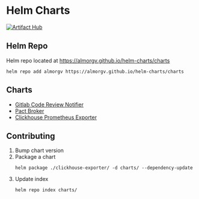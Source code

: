 # Helm Charts

[![Artifact Hub](https://img.shields.io/endpoint?url=https://artifacthub.io/badge/repository/almorgv)](https://artifacthub.io/packages/search?repo=almorgv)

## Helm Repo

Helm repo located at https://almorgv.github.io/helm-charts/charts

```
helm repo add almorgv https://almorgv.github.io/helm-charts/charts
```

## Charts

- [Gitlab Code Review Notifier](./gitlab-code-review-notifier/README.md)
- [Pact Broker](./pact-broker/README.md)
- [Clickhouse Prometheus Exporter](./clickhouse-exporter/README.md)

## Contributing

1. Bump chart version
1. Package a chart
    ```
    helm package ./clickhouse-exporter/ -d charts/ --dependency-update
    ```
1. Update index
    ```
    helm repo index charts/
    ```
